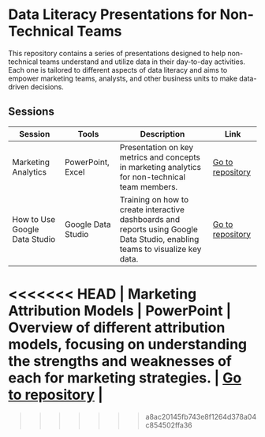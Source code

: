 # Data Literacy Presentations for Non-Technical Teams
This repository contains a series of presentations designed to help non-technical teams understand and utilize data in their day-to-day activities. Each one is tailored to different aspects of data literacy and aims to empower marketing teams, analysts, and other business units to make data-driven decisions.

## Sessions
| **Session**                          | **Tools**           | **Description**                                                                                                                                     | **Link**                                         |
|--------------------------------------|---------------------|-----------------------------------------------------------------------------------------------------------------------------------------------------|--------------------------------------------------|
| Marketing Analytics                  | PowerPoint, Excel   | Presentation on key metrics and concepts in marketing analytics for non-technical team members.                                                      | [Go to repository](https://github.com/vieiralaura/portfolio/tree/laura/Data%20Literacy/Marketing%20Analytics)                              |
| How to Use Google Data Studio        | Google Data Studio  | Training on how to create interactive dashboards and reports using Google Data Studio, enabling teams to visualize key data.                         | [Go to repository](https://github.com/vieiralaura/portfolio/tree/laura/Data%20Literacy/Google%20Data%20Studio)                              |
<<<<<<< HEAD
| Marketing Attribution Models      | PowerPoint  | Overview of different attribution models, focusing on understanding the strengths and weaknesses of each for marketing strategies.                         | [Go to repository]()                              |
=======
>>>>>>> a8ac20145fb743e8f1264d378a04c854502ffa36

